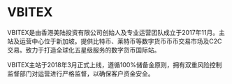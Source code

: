# VBITEX

VBITEX是由香港美陆投资有限公司创始人及专业运营团队成立于2017年11月。主站及运营中心位于新加坡。提供比特币、莱特币等数字货币币币交易市场及C2C交易。致力于打造全球化五星级服务的数字货币国际站。

VBITEX主站于2018年3月正式上线，遵循100%储备金原则，拥有双重风险控制监督部门对运营进行严格监督，以确保客户资金安全。
